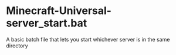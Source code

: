 # Minecraft-Universal-server_start.bat
A basic batch file that lets you start whichever server is in the same directory
